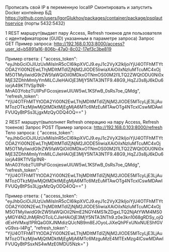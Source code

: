 Прописать свой IP в переменную localIP
Смонтировать и запустить Docker контейнер БД https://github.com/users/IgorGlukhov/packages/container/package/psqlauthservice (порты 5432:5432)

1 REST маршрут(выдает пару Access, Refresh токенов для пользователя с идентификатором (GUID) указанным в параметре запроса)
Запрос GET
Пример запроса:
http://192.168.0.103:8000/access?user_id=b5891a16-806b-47a0-8c02-17ef3c3be819

Пример ответа:
{
    "access_token": "eyJhbGciOiJIUzUxMiIsInR5cCI6IkpXVCJ9.eyJ1c2VyX2lkIjoiYjU4OTFhMTYtODA2Yi00N2EwLThjMDItMTdlZjNjM2JlODE5IiwiaXAiOiIxNzIuMTcuMC4xOjM5OTMyIiwidG9rZW5faWQiOiI0MDkxOTNmOS00M2I1LTQ2ZWQtODU0Ni0xMjE3ZDhhMmIyYmMiLCJleHAiOjE3MjY5NTA3NTF9.48G9_HqZJ3s8jJ6kDu6iorjA49KTfVSp1NR-MnA03YobzTUIlPsFGcosjeswUlUW5wL1KSfwB_0sRs7oe_QMdg",
    "refresh_token": "YjU4OTFhMTYtODA2Yi00N2EwLThjMDItMTdlZjNjM2JlODE5MTcyLjE3LjAuMTozOTkzMjIwMjQtMDktMjEgMjA6MTc6MzEuMTAwOTg4NTcxICswMDAwIFVUQyBtPSs3LjgxMzQyODQ4OQ=="
}

2 REST маршрут(выполняет Refresh операцию на пару Access, Refresh токенов)
Запрос POST
Пример запроса:
http://192.168.0.103:8000/refresh
Тело запроса:
{
    "access_token": "eyJhbGciOiJIUzUxMiIsInR5cCI6IkpXVCJ9.eyJ1c2VyX2lkIjoiYjU4OTFhMTYtODA2Yi00N2EwLThjMDItMTdlZjNjM2JlODE5IiwiaXAiOiIxNzIuMTcuMC4xOjM5OTMyIiwidG9rZW5faWQiOiI0MDkxOTNmOS00M2I1LTQ2ZWQtODU0Ni0xMjE3ZDhhMmIyYmMiLCJleHAiOjE3MjY5NTA3NTF9.48G9_HqZJ3s8jJ6kDu6iorjA49KTfVSp1NR-MnA03YobzTUIlPsFGcosjeswUlUW5wL1KSfwB_0sRs7oe_QMdg",
    "refresh_token": "YjU4OTFhMTYtODA2Yi00N2EwLThjMDItMTdlZjNjM2JlODE5MTcyLjE3LjAuMTozOTkzMjIwMjQtMDktMjEgMjA6MTc6MzEuMTAwOTg4NTcxICswMDAwIFVUQyBtPSs3LjgxMzQyODQ4OQ=="
}

Пример ответа:
{
    "access_token": "eyJhbGciOiJIUzUxMiIsInR5cCI6IkpXVCJ9.eyJ1c2VyX2lkIjoiYjU4OTFhMTYtODA2Yi00N2EwLThjMDItMTdlZjNjM2JlODE5IiwiaXAiOiIxNzIuMTcuMC4xOjM5OTMyIiwidG9rZW5faWQiOiI2NmE2NGY4MS1kZDgxLTQ2NjAtYWM4MS0yMGY4N2JhMjRhOTciLCJleHAiOjE3MjY5NTA3NTh9.z0e3kn1068gRDSy_ojQdExHVMxqI1PRQaG0XJNMdizQUcNB9m8EJOyoLJiXeQhPFxUNxNUEShfGVvG9xs-I4Pg",
    "refresh_token": "YjU4OTFhMTYtODA2Yi00N2EwLThjMDItMTdlZjNjM2JlODE5MTcyLjE3LjAuMTozOTkzMjIwMjQtMDktMjEgMjA6MTc6MzguMzE4MTExMzg4ICswMDAwIFVUQyBtPSsxNS4wMzE0MDU5Nzk="
}
